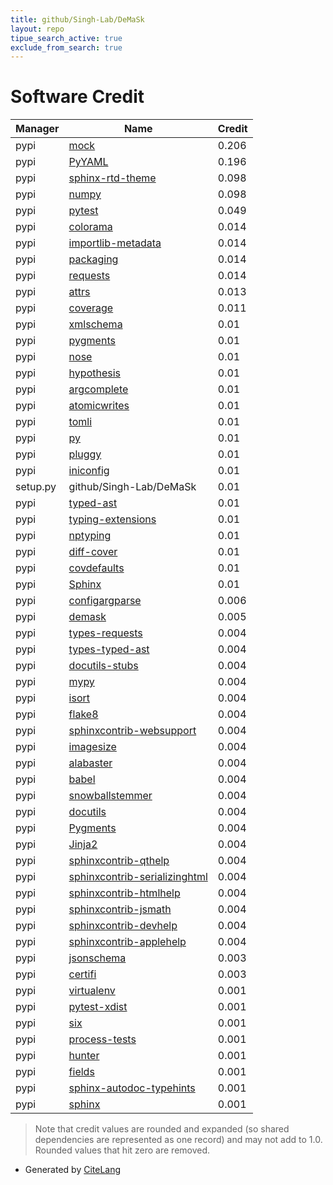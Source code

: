 ```yaml
---
title: github/Singh-Lab/DeMaSk
layout: repo
tipue_search_active: true
exclude_from_search: true
---
```

# Software Credit

|Manager|Name|Credit|
|-------|----|------|
|pypi|[mock](http://mock.readthedocs.org/en/latest/)|0.206|
|pypi|[PyYAML](https://pyyaml.org/)|0.196|
|pypi|[sphinx-rtd-theme](https://github.com/readthedocs/sphinx_rtd_theme)|0.098|
|pypi|[numpy](https://www.numpy.org)|0.098|
|pypi|[pytest](https://docs.pytest.org/en/latest/)|0.049|
|pypi|[colorama](https://pypi.org/project/colorama)|0.014|
|pypi|[importlib-metadata](https://pypi.org/project/importlib-metadata)|0.014|
|pypi|[packaging](https://pypi.org/project/packaging)|0.014|
|pypi|[requests](https://pypi.org/project/requests)|0.014|
|pypi|[attrs](https://pypi.org/project/attrs)|0.013|
|pypi|[coverage](https://pypi.org/project/coverage)|0.011|
|pypi|[xmlschema](https://pypi.org/project/xmlschema)|0.01|
|pypi|[pygments](https://pypi.org/project/pygments)|0.01|
|pypi|[nose](https://pypi.org/project/nose)|0.01|
|pypi|[hypothesis](https://pypi.org/project/hypothesis)|0.01|
|pypi|[argcomplete](https://pypi.org/project/argcomplete)|0.01|
|pypi|[atomicwrites](https://pypi.org/project/atomicwrites)|0.01|
|pypi|[tomli](https://pypi.org/project/tomli)|0.01|
|pypi|[py](https://pypi.org/project/py)|0.01|
|pypi|[pluggy](https://pypi.org/project/pluggy)|0.01|
|pypi|[iniconfig](https://pypi.org/project/iniconfig)|0.01|
|setup.py|github/Singh-Lab/DeMaSk|0.01|
|pypi|[typed-ast](https://github.com/python/typed_ast)|0.01|
|pypi|[typing-extensions](https://typing.readthedocs.io/)|0.01|
|pypi|[nptyping](https://pypi.org/project/nptyping)|0.01|
|pypi|[diff-cover](https://pypi.org/project/diff-cover)|0.01|
|pypi|[covdefaults](https://pypi.org/project/covdefaults)|0.01|
|pypi|[Sphinx](https://pypi.org/project/Sphinx)|0.01|
|pypi|[configargparse](https://github.com/bw2/ConfigArgParse)|0.006|
|pypi|[demask](https://github.com/Singh-Lab/DeMaSk)|0.005|
|pypi|[types-requests](https://pypi.org/project/types-requests)|0.004|
|pypi|[types-typed-ast](https://pypi.org/project/types-typed-ast)|0.004|
|pypi|[docutils-stubs](https://pypi.org/project/docutils-stubs)|0.004|
|pypi|[mypy](https://pypi.org/project/mypy)|0.004|
|pypi|[isort](https://pypi.org/project/isort)|0.004|
|pypi|[flake8](https://pypi.org/project/flake8)|0.004|
|pypi|[sphinxcontrib-websupport](https://pypi.org/project/sphinxcontrib-websupport)|0.004|
|pypi|[imagesize](https://pypi.org/project/imagesize)|0.004|
|pypi|[alabaster](https://pypi.org/project/alabaster)|0.004|
|pypi|[babel](https://pypi.org/project/babel)|0.004|
|pypi|[snowballstemmer](https://pypi.org/project/snowballstemmer)|0.004|
|pypi|[docutils](https://pypi.org/project/docutils)|0.004|
|pypi|[Pygments](https://pypi.org/project/Pygments)|0.004|
|pypi|[Jinja2](https://pypi.org/project/Jinja2)|0.004|
|pypi|[sphinxcontrib-qthelp](https://pypi.org/project/sphinxcontrib-qthelp)|0.004|
|pypi|[sphinxcontrib-serializinghtml](https://pypi.org/project/sphinxcontrib-serializinghtml)|0.004|
|pypi|[sphinxcontrib-htmlhelp](https://pypi.org/project/sphinxcontrib-htmlhelp)|0.004|
|pypi|[sphinxcontrib-jsmath](https://pypi.org/project/sphinxcontrib-jsmath)|0.004|
|pypi|[sphinxcontrib-devhelp](https://pypi.org/project/sphinxcontrib-devhelp)|0.004|
|pypi|[sphinxcontrib-applehelp](https://pypi.org/project/sphinxcontrib-applehelp)|0.004|
|pypi|[jsonschema](https://pypi.org/project/jsonschema)|0.003|
|pypi|[certifi](https://pypi.org/project/certifi)|0.003|
|pypi|[virtualenv](https://pypi.org/project/virtualenv)|0.001|
|pypi|[pytest-xdist](https://pypi.org/project/pytest-xdist)|0.001|
|pypi|[six](https://pypi.org/project/six)|0.001|
|pypi|[process-tests](https://pypi.org/project/process-tests)|0.001|
|pypi|[hunter](https://pypi.org/project/hunter)|0.001|
|pypi|[fields](https://pypi.org/project/fields)|0.001|
|pypi|[sphinx-autodoc-typehints](https://github.com/tox-dev/sphinx-autodoc-typehints)|0.001|
|pypi|[sphinx](https://www.sphinx-doc.org/)|0.001|


> Note that credit values are rounded and expanded (so shared dependencies are represented as one record) and may not add to 1.0. Rounded values that hit zero are removed.


- Generated by [CiteLang](https://github.com/vsoch/citelang)
